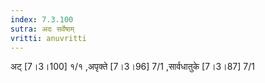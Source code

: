 ```yaml
---
index: 7.3.100
sutra: अदः सर्वेषाम्
vritti: anuvritti
---
```


अट् [7।3।100] १/१ ,अपृक्ते [7।3।96] 7/1 ,सार्वधातुके [7।3।87] 7/1